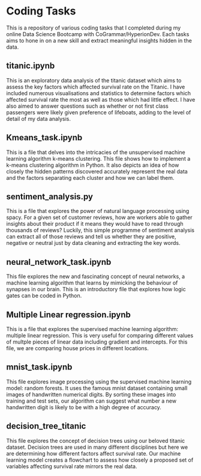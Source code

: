 # Coding Tasks

This is a repository of various coding tasks that I completed during my online Data Science Bootcamp with CoGrammar/HyperionDev.
Each tasks aims to hone in on a new skill and extract meaningful insights hidden in the data.

## titanic.ipynb

This is an exploratory data analysis of the titanic dataset which aims to assess the key factors which affected survival rate on the Titanic.
I have included numerous visualisations and statistics to determine factors which affected survival rate the most as well as those which had little effect.
I have also aimed to answer questions such as whether or not first class passengers were likely given preference of lifeboats, adding to the level of detail of my data analysis.

## Kmeans_task.ipynb

This is a file that delves into the intricacies of the unsupervised machine learning algorithm k-means clustering.
This file shows how to implement a k-means clustering algorithm in Python.
It also depicts an idea of how closely the hidden patterns discovered accurately represent the real data and the factors separating each cluster and how we can label them.

## sentiment_analysis.py

This is a file that explores the power of natural language processing using spacy.
For a given set of customer reviews, how are workers able to gather insights about their product if it means they would have to read through thousands of reviews?
Luckily, this simple programme of sentiment analysis can extract all of those reviews and tell us whether they are positive, negative or neutral just by data cleaning and extracting the key words.

## neural_network_task.ipynb

This file explores the new and fascinating concept of neural networks, a machine learning algorithm that learns by mimicking the behaviour of synapses in our brain.
This is an introductory file that explores how logic gates can be coded in Python.

## Multiple Linear regression.ipynb

This is a file that explores the supervised machine learning algorithm: multiple linear regression. 
This is very useful for comparing different values of multple pieces of linear data including gradient and intercepts.
For this file, we are comparing house prices in different locations.

## mnist_task.ipynb

This file explores image processing using the supervised machine learning model: random forests.
It uses the famous mnist dataset containing small images of handwritten numerical digits.
By sorting these images into training and test sets, our algorithm can suggest what number a new handwritten digit is likely to be with a high degree of accuracy.

## decision_tree_titanic

This file explores the concept of decision trees using our beloved titanic dataset.
Decision trees are used in many different disciplines but here we are determining how different factors affect survival rate.
Our machine learning model creates a flowchart to assess how closely a proposed set of variables affecting survival rate mirrors the real data.
